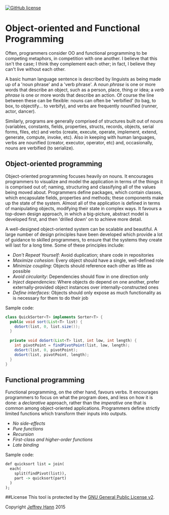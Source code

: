 [![GitHub license](https://img.shields.io/github/license/obihann-learning/functional-programming.svg)](https://github.com/obihann-learning/functional-programming/blob/master/LICENSE)

# Object-oriented and Functional Programming

Often, programmers consider OO and functional programming to be competing metaphors, in competition with one another.  I believe that this isn't the case; I think they complement each other; in fact, I believe they can't live without each other.

A basic human language sentence is described by linguists as being made up of a 'noun phrase' and a 'verb phrase'.  A *noun phrase* is one or more words that describe an object, such as a person, place, thing or idea; a *verb phrase* is one or more words that describe an action.  Of course the line between these can be flexible: nouns can often be 'verbified' (to bag, to box, to objectify... to verbify), and verbs are frequently nounified (runner, actor, dancer).

Similarly, programs are generally comprised of structures built out of nouns (variables, constants, fields, properties, structs, records, objects, serial forms, files, etc) and verbs (create, execute, operate, implement, extend, generate, compute, invoke, etc).  Also in keeping with human languages, verbs are nounified (creator, executor, operator, etc) and, occasionally, nouns are verbified (to serialize).

## Object-oriented programming

Object-oriented programming focuses heavily on nouns.  It encourages programmers to visualize and model the application in terms of the things it is comprised out of; naming, structuring and classifying all of the values being moved about.  Programmers define packages, which contain classes, which encapsulate fields, properties and methods; these components make up the state of the system.  Almost all of the application is defined in terms of manipulating objects, modifying their state in complex ways.  It favours a top-down design approach, in which a big-picture, abstract model is developed first, and then 'drilled down' on to achieve more detail.

A well-designed object-oriented system can be scalable and beautiful.  A large number of design principles have been developed which provide a lot of guidance to skilled programmers, to ensure that the systems they create will last for a long time.  Some of these principles include:

* *Don't Repeat Yourself*: Avoid duplication; share code in repositories
* *Maximize cohesion*: Every object should have a single, well-defined role
* *Minimize coupling*: Objects should reference each other as little as possible
* *Avoid circularity*: Dependencies should flow in one direction only
* *Inject dependencies*: Where objects do depend on one another, prefer externally-provided object instances over internally-constructed ones
* *Define interfaces*: Objects should only expose as much functionality as is necessary for them to do their job

Sample code:
```java
class QuickSorter<T> implements Sorter<T> {
  public void sort(List<T> list) {
    doSort(list, 0, list.size());
  }
  
  private void doSort(List<T> list, int low, int length) {
    int pivotPoint = findPivotPoint(list, low, length);
    doSort(list, 0, pivotPoint);
    doSort(list, pivotPoint, length);
  }
}
```

## Functional programming

Functional programming, on the other hand, favours verbs.  It encourages programmers to focus on what the program does, and less on how it is done: a *declarative* approach, rather than the *imperative* one that is common among object-oriented applications.  Programmers define strictly limited functions which transform their inputs into outputs.

* *No side-effects*
* *Pure functions*
* *Recursion*
* *First-class and higher-order functions*
* *Late binding*

Sample code:
```haskell
def quicksort list = join(
  each(
    split(findPivot(list)), 
    part -> quicksort(part)
  )
);
```

##License
This tool is protected by the [GNU General Public License v2](http://www.gnu.org/licenses/gpl-2.0.html).

Copyright [Jeffrey Hann](http://jeffreyhann.ca/) 2015
